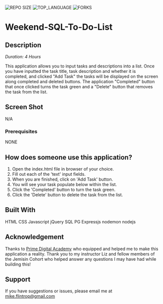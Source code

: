 ![REPO SIZE](https://img.shields.io/github/repo-size/scottbromander/the_marketplace.svg?style=flat-square) ![TOP_LANGUAGE](https://img.shields.io/github/languages/top/scottbromander/the_marketplace.svg?style=flat-square) ![FORKS](https://img.shields.io/github/forks/scottbromander/the_marketplace.svg?style=social)

# Weekend-SQL-To-Do-List

## Description

_Duration: 4 Hours_

This application allows you to input tasks and descriptions into a list. Once you have inputted the task title, task description and whether it is completed, and clicked "Add Task" the tasks will be displayed on the screen along completed and deleted buttons.  The application "Completed" button that once clicked turns the task green and a "Delete" button that removes the task from the list.

## Screen Shot

N/A

### Prerequisites

NONE

## How does someone use this application?

1. Open the index.html file in browser of your choice.
2. Fill out each of the 'text' input fields.
3. When you are finished, click on 'Add Task' button.
4. You will see your task populate below within the list.
5. Click the 'Completed' button to turn the task green.
6. Click the 'Delete' button to delete the task from the list.

## Built With

HTML CSS Javascript jQuery SQL PG Expressjs nodemon nodejs

## Acknowledgement

Thanks to [Prime Digital Academy](www.primeacademy.io) who equipped and helped me to make this application a reality. Thank you to my instructor Liz and fellow members of the Jemisin Cohort  who helped answer any questions I may have had while building this! 

## Support

If you have suggestions or issues, please email me at [mike.flintrop@gmail.com](https://www.google.com)


